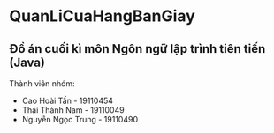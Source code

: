 # QuanLiCuaHangBanGiay
Đồ án cuối kì môn Ngôn ngữ lập trình tiên tiến (Java)
--
Thành viên nhóm:
-	Cao Hoài Tấn 		- 19110454
-	Thái Thành Nam 		- 19110049
-	Nguyễn Ngọc Trung		- 19110490
